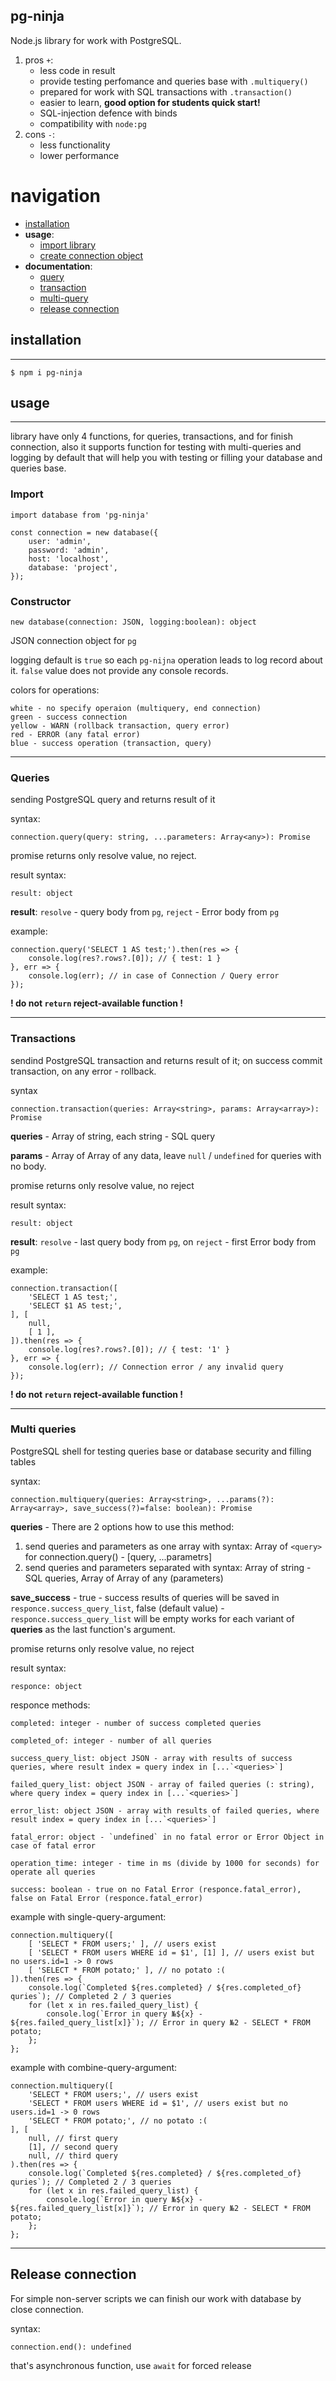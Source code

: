 ## pg-ninja

Node.js library for work with PostgreSQL.

1. pros `+`:
	- less code in result
 	- provide testing perfomance and queries base with `.multiquery()`
  	- prepared for work with SQL transactions with `.transaction()`
  	- easier to learn, **good option for students quick start!**
	- SQL-injection defence with binds
 	- compatibility with `node:pg`
2. cons `-`:
	- less functionality
 	- lower performance

# **navigation**

- [installation](#installation)
- **usage**:
    - [import library](#Import)
    - [create connection object](#Constructor)
- **documentation**:
    - [query](#Queries)
    - [transaction](#Transactions)
    - [multi-query](#Multi-queries)
    - [release connection](#Release-connection)

## installation

---

```
$ npm i pg-ninja
```

## usage

---

library have only 4 functions, for queries, transactions, and for finish connection, also it supports function for testing with multi-queries and logging by default that will help you with testing or filling your database and queries base.

### **Import**

```
import database from 'pg-ninja'

const connection = new database({
	user: 'admin',
	password: 'admin',
	host: 'localhost',
	database: 'project',
});
```

### **Constructor**

```
new database(connection: JSON, logging:boolean): object
```

JSON connection object for `pg`

logging default is `true` so each `pg-nijna` operation leads to log record about it.
`false` value does not provide any console records.

colors for operations:
```
white - no specify operaion (multiquery, end connection)
green - success connection
yellow - WARN (rollback transaction, query error)
red - ERROR (any fatal error)
blue - success operation (transaction, query)
```

---

### **Queries**

sending PostgreSQL query and returns result of it

syntax:

```
connection.query(query: string, ...parameters: Array<any>): Promise
```

promise returns only resolve value, no reject.

result syntax: 

```
result: object
```

**result**: `resolve` - query body from `pg`, `reject` - Error body from `pg`

example:

```
connection.query('SELECT 1 AS test;').then(res => {
	console.log(res?.rows?.[0]); // { test: 1 }
}, err => {
    console.log(err); // in case of Connection / Query error
});
```

**! do not `return` reject-available function !**

---

### **Transactions**

sendind PostgreSQL transaction and returns result of it; on success commit transaction, on any error - rollback.

syntax

```
connection.transaction(queries: Array<string>, params: Array<array>): Promise
```

**queries** - Array of string, each string - SQL query

**params** - Array of Array of any data, leave `null` / `undefined` for queries with no body.

promise returns only resolve value, no reject

result syntax:

```
result: object
```

**result**: `resolve` - last query body from `pg`, on `reject` - first Error body from `pg`

example:

```
connection.transaction([
	'SELECT 1 AS test;',
	'SELECT $1 AS test;',
], [
	null,
    [ 1 ],
]).then(res => {
	console.log(res?.rows?.[0]); // { test: '1' }
}, err => {
    console.log(err); // Connection error / any invalid query
});
```

**! do not `return` reject-available function !**

---

### **Multi queries**

PostgreSQL shell for testing queries base or database security and filling tables

syntax:

```
connection.multiquery(queries: Array<string>, ...params(?): Array<array>, save_success(?)=false: boolean): Promise
```

**queries** - There are 2 options how to use this method:
1. send queries and parameters as one array with syntax: Array of `<query>` for connection.query() - [query, ...parametrs]
2. send queries and parameters separated with syntax: Array of string - SQL queries, Array of Array of any (parameters)

**save_success** - true - success results of queries will be saved in `responce.success_query_list`, false (default value) - `responce.success_query_list` will be empty
works for each variant of **queries** as the last function's argument.

promise returns only resolve value, no reject

result syntax:

```
responce: object
```

responce methods:

```
completed: integer - number of success completed queries

completed_of: integer - number of all queries

success_query_list: object JSON - array with results of success queries, where result index = query index in [...`<queries>`]

failed_query_list: object JSON - array of failed queries (: string), where query index = query index in [...`<queries>`]

error_list: object JSON - array with results of failed queries, where result index = query index in [...`<queries>`]

fatal_error: object - `undefined` in no fatal error or Error Object in case of fatal error

operation_time: integer - time in ms (divide by 1000 for seconds) for operate all queries

success: boolean - true on no Fatal Error (responce.fatal_error), false on Fatal Error (responce.fatal_error)
```

example with single-query-argument: 

```
connection.multiquery([
	[ 'SELECT * FROM users;' ], // users exist
	[ 'SELECT * FROM users WHERE id = $1', [1] ], // users exist but no users.id=1 -> 0 rows
	[ 'SELECT * FROM potato;' ], // no potato :( 
]).then(res => {
	console.log(`Completed ${res.completed} / ${res.completed_of} quries`); // Completed 2 / 3 queries
	for (let x in res.failed_query_list) {
		console.log(`Error in query №${x} - ${res.failed_query_list[x]}`); // Error in query №2 - SELECT * FROM potato;
	};
};
```

example with combine-query-argument:

```
connection.multiquery([
	'SELECT * FROM users;', // users exist
	'SELECT * FROM users WHERE id = $1', // users exist but no users.id=1 -> 0 rows
	'SELECT * FROM potato;', // no potato :( 
], [
	null, // first query
	[1], // second query
	null, // third query
).then(res => {
	console.log(`Completed ${res.completed} / ${res.completed_of} quries`); // Completed 2 / 3 queries
	for (let x in res.failed_query_list) {
		console.log(`Error in query №${x} - ${res.failed_query_list[x]}`); // Error in query №2 - SELECT * FROM potato;
	};
};
```

---

## Release connection

For simple non-server scripts we can finish our work with database by close connection.

syntax:

```
connection.end(): undefined
```

that's asynchronous function, use `await` for forced release
